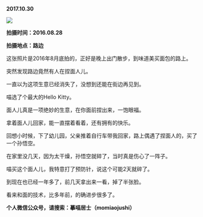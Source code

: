 
          
            
**2017.10.30**



![](//upload-images.jianshu.io/upload_images/51001-78afa8f321eaf0e3.jpg)




**拍摄时间：2016.08.28**

**拍摄地点：路边**

这张照片是2016年8月底拍的，正好是晚上出门散步，到味道美买面包的路上。

突然发现路边竟然有人在捏面人儿。

一直以为这项生意已经消失了，没想到还能在街边再见到。

喵选了个最大的Hello Kitty。

面人儿真是一项绝妙的生意，在你面前捏出来，一饱眼福。

拿着面人儿回家，能一直摆着看着，还有拥有的快乐。

回想小时候，下了幼儿园，父亲推着自行车带我回家，路上偶遇了捏面人的，买了一个孙悟空。

在家里没几天，因为太干燥，孙悟空就碎了，当时真是伤心了一阵子。

喵买这个面人儿，我特意打了预防针，说这个可能2天就碎了。

到现在也已经一年多了，前几天拿出来一看，掉了半张脸。

看来和面的技术，比多年前，的确进步很多了。


**个人微信公众号，请搜索：摹喵居士（momiaojushi）**

          
        